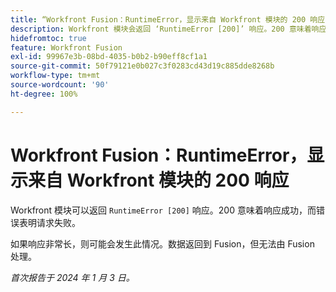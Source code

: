 ```yaml
---
title: “Workfront Fusion：RuntimeError，显示来自 Workfront 模块的 200 响应”
description: Workfront 模块会返回 ‘RuntimeError [200]’ 响应。200 意味着响应成功，而该错误表明请求失败。
hidefromtoc: true
feature: Workfront Fusion
exl-id: 99967e3b-08bd-4035-b0b2-b90eff8cf1a1
source-git-commit: 50f79121e0b027c3f0283cd43d19c885dde8268b
workflow-type: tm+mt
source-wordcount: '90'
ht-degree: 100%

---
```


# Workfront Fusion：RuntimeError，显示来自 Workfront 模块的 200 响应

<!--

>[!NOTE]
>
>This issue was fixed on March 28, 2024.

-->

Workfront 模块可以返回 `RuntimeError [200]` 响应。200 意味着响应成功，而错误表明请求失败。

如果响应非常长，则可能会发生此情况。数据返回到 Fusion，但无法由 Fusion 处理。

_首次报告于 2024 年 1 月 3 日。_
